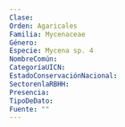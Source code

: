 ```yaml
---
Clase: 
Orden: Agaricales
Familia: Mycenaceae
Género: 
Especie: Mycena sp. 4
NombreComún: 
CategoríaUICN: 
EstadoConservaciónNacional: 
SectorenlaRBHH: 
Presencia: 
TipoDeDato: 
Fuente: ""
---
```

